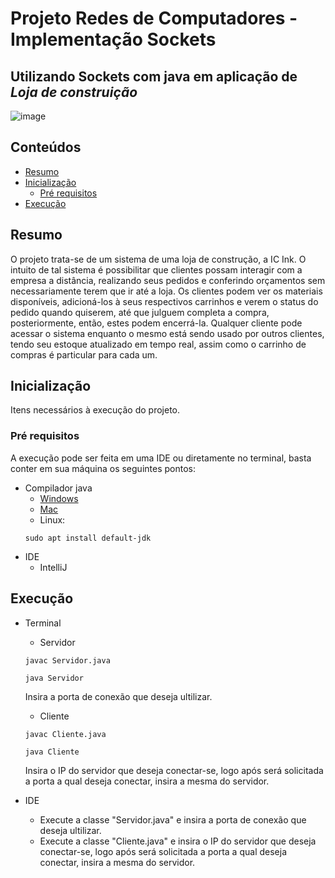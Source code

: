 # Projeto Redes de Computadores - Implementação Sockets
## Utilizando Sockets com java em aplicação de *Loja de construição*

![image](https://user-images.githubusercontent.com/38872475/134444781-61b0a0bb-0f49-4f9f-9500-8fd991b1e606.png)

## Conteúdos
   * [Resumo](#nome-do-tópico)
   * [Inicialização](#nome-do-tópico)
     * [Pré requisitos](#nome-do-tópico)
   * [Execução](#nome-do-tópico)

## Resumo
O projeto trata-se de um sistema de uma loja de construção, a IC Ink. O intuito de tal sistema é possibilitar que clientes possam interagir com a empresa a distância, realizando seus pedidos e conferindo orçamentos sem necessariamente terem que ir até a loja. Os clientes podem ver os materiais disponíveis, adicioná-los à seus respectivos carrinhos e verem o status do pedido quando quiserem, até que julguem completa a compra,  posteriormente, então, estes podem encerrá-la. Qualquer cliente pode acessar o sistema enquanto o mesmo está sendo usado por outros clientes, tendo seu estoque atualizado em tempo real, assim como o carrinho de compras é particular para cada um.

## Inicialização
Itens necessários à execução do projeto.

### Pré requisitos
A execução pode ser feita em uma IDE ou diretamente no terminal, basta conter em sua máquina os seguintes pontos:
   * Compilador java
     * [Windows](https://www.oracle.com/java/technologies/downloads/#java16)
     * [Mac](https://www.oracle.com/java/technologies/downloads/#java16)
     * Linux: 
     ```
     sudo apt install default-jdk
     ```
   * IDE
     * IntelliJ  
 
## Execução
 * Terminal
     * Servidor 
      ```
      javac Servidor.java
      ``` 
      ```
      java Servidor
      ``` 
      Insira a porta de conexão que deseja ultilizar.
     * Cliente
      ```
      javac Cliente.java
      ``` 
      ```
      java Cliente
      ``` 
     Insira o IP do servidor que deseja conectar-se, logo após será solicitada a porta a qual deseja conectar, insira a mesma do servidor.
     
 * IDE
     * Execute a classe "Servidor.java" e insira a porta de conexão que deseja ultilizar.
     * Execute a classe "Cliente.java" e insira o IP do servidor que deseja conectar-se, logo após será solicitada a porta a qual deseja conectar, insira a mesma do servidor.
 
 


